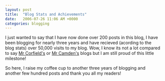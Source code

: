 ```yaml
---
layout: post
title:  "Blog Stats and Achievements"
date:   2006-07-26 11:06 AM +0000
categories: blogging
---
```

I just wanted to say that I have now done over 200 posts in this blog, I have been blogging for nearly three years and have recieved (acording to the blog stats) over 50,000 visits to my blog. Wow, I know its not a lot compared to say <a href="http://corfield.org/">Mr Corfield's</a> or <a href="http://ray.camdenfamily.com">Mr Camden's</a> blogs but I am still proud of this little milestone!

So here, I raise my coffee cup to another three years of blogging and another few hundred posts and thank you all my readers!